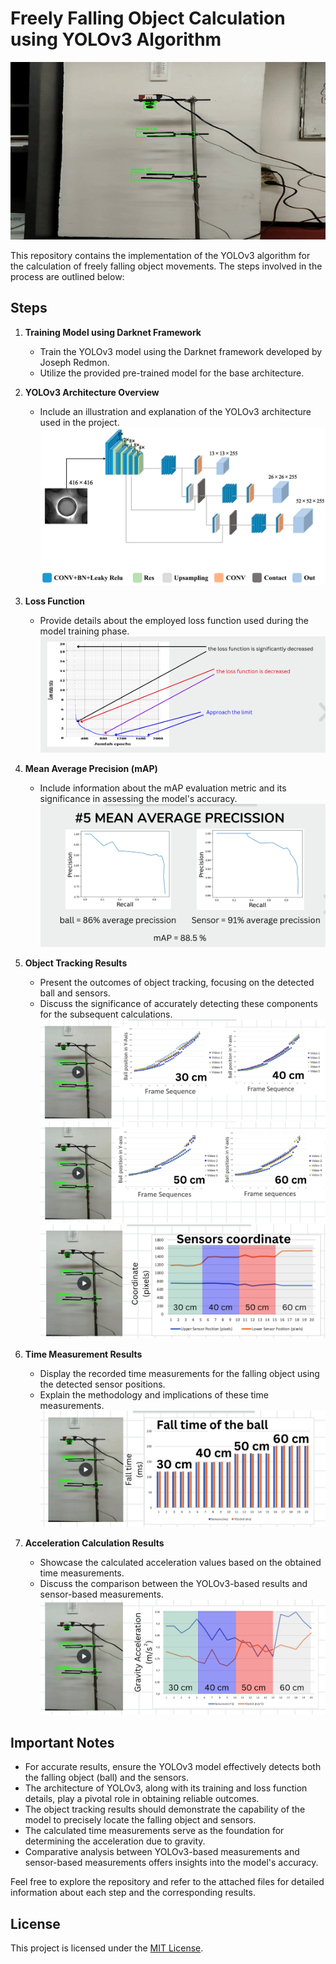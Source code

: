 # Freely Falling Object Calculation using YOLOv3 Algorithm

![Foto Profil](./Picture/ezgif.com-video-to-gif.gif)


This repository contains the implementation of the YOLOv3 algorithm for the calculation of freely falling object movements. The steps involved in the process are outlined below:

## Steps

1. **Training Model using Darknet Framework**
   - Train the YOLOv3 model using the Darknet framework developed by Joseph Redmon.
   - Utilize the provided pre-trained model for the base architecture.

2. **YOLOv3 Architecture Overview**
   - Include an illustration and explanation of the YOLOv3 architecture used in the project.
   ![Foto Profil](./Picture/machines-10-00261-g001.png)


3. **Loss Function**
   - Provide details about the employed loss function used during the model training phase.
   ![Foto Profil](./Picture/Screenshot%202023-08-25%20at%2009.11.04.png)


4. **Mean Average Precision (mAP)**
   - Include information about the mAP evaluation metric and its significance in assessing the model's accuracy.
    ![Foto Profil](./Picture/Screenshot%202023-08-25%20at%2009.11.11.png)


5. **Object Tracking Results**
   - Present the outcomes of object tracking, focusing on the detected ball and sensors.
   - Discuss the significance of accurately detecting these components for the subsequent calculations.
    ![Foto Profil](./Picture/Screenshot%202023-08-25%20at%2009.11.19.png)
    ![Foto Profil](./Picture/Screenshot%202023-08-25%20at%2009.11.27.png)
    ![Foto Profil](./Picture/Screenshot%202023-08-25%20at%2009.11.33.png)

6. **Time Measurement Results**
   - Display the recorded time measurements for the falling object using the detected sensor positions.
   - Explain the methodology and implications of these time measurements.
    ![Foto Profil](./Picture/Screenshot%202023-08-25%20at%2009.11.42.png)

7. **Acceleration Calculation Results**
   - Showcase the calculated acceleration values based on the obtained time measurements.
   - Discuss the comparison between the YOLOv3-based results and sensor-based measurements.
    ![Foto Profil](./Picture/Screenshot%202023-08-25%20at%2009.11.52.png)


## Important Notes

- For accurate results, ensure the YOLOv3 model effectively detects both the falling object (ball) and the sensors.
- The architecture of YOLOv3, along with its training and loss function details, play a pivotal role in obtaining reliable outcomes.
- The object tracking results should demonstrate the capability of the model to precisely locate the falling object and sensors.
- The calculated time measurements serve as the foundation for determining the acceleration due to gravity.
- Comparative analysis between YOLOv3-based measurements and sensor-based measurements offers insights into the model's accuracy.

Feel free to explore the repository and refer to the attached files for detailed information about each step and the corresponding results.

## License

This project is licensed under the [MIT License](LICENSE).